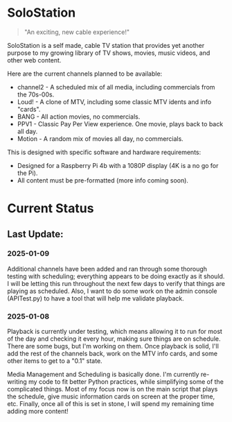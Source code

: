 # SoloStation

> "An exciting, new cable experience!"

SoloStation is a self made, cable TV station that provides yet another purpose to my growing library of TV shows, movies, music videos, and other web content.  

Here are the current channels planned to be available:

- channel2 - A scheduled mix of all media, including commercials from the 70s-00s.
- Loud! - A clone of MTV, including some classic MTV idents and info "cards".
- BANG - All action movies, no commercials.
- PPV1 - Classic Pay Per View experience.  One movie, plays back to back all day.
- Motion - A random mix of movies all day, no commercials.

This is designed with specific software and hardware requirements:

- Designed for a Raspberry Pi 4b with a 1080P display (4K is a no go for the Pi).
- All content must be pre-formatted (more info coming soon).

# Current Status

## Last Update:  
### 2025-01-09
Additional channels have been added and ran through some thorough testing with scheduling; everything appears to be doing exactly as it should.  I will be letting this run throughout the next few days to verify that things are playing as scheduled.  Also, I want to do some work on the admin console (APITest.py) to have a tool that will help me validate playback.

### 2025-01-08
Playback is currently under testing, which means allowing it to run for most of the day and checking it every hour, making sure things are on schedule.  There are some bugs, but I'm working on them.  Once playback is solid, I'll add the rest of the channels back, work on the MTV info cards, and some other items to get to a "0.1" state.

Media Management and Scheduling is basically done.  I'm currently re-writing my code to fit better Python practices, while simplifying some of the complicated things.  Most of my focus now is on the main script that plays the schedule, give music information cards on screen at the proper time, etc.  Finally, once all of this is set in stone, I will spend my remaining time adding more content!
